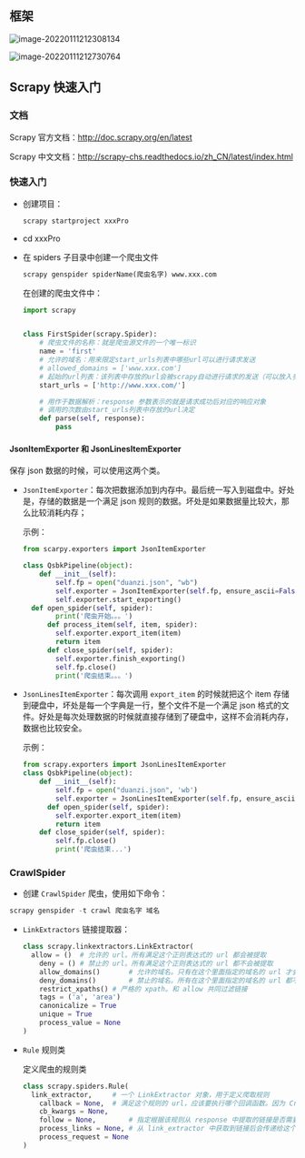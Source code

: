 ## 框架

![image-20220111212308134](C:\Users\H\AppData\Roaming\Typora\typora-user-images\image-20220111212308134.png)

![image-20220111212730764](C:\Users\H\AppData\Roaming\Typora\typora-user-images\image-20220111212730764.png)





## Scrapy 快速入门

### 文档

Scrapy 官方文档：http://doc.scrapy.org/en/latest

Scrapy 中文文档：http://scrapy-chs.readthedocs.io/zh_CN/latest/index.html



### 快速入门

- 创建项目：

  ```py
  scrapy startproject xxxPro
  ```

- cd xxxPro

- 在 spiders 子目录中创建一个爬虫文件

  ```python
  scrapy genspider spiderName(爬虫名字) www.xxx.com
  ```

  在创建的爬虫文件中：

  ```python
  import scrapy
  
  
  class FirstSpider(scrapy.Spider):
      # 爬虫文件的名称：就是爬虫源文件的一个唯一标识
      name = 'first'
      # 允许的域名：用来限定start_urls列表中哪些url可以进行请求发送
      # allowed_domains = ['www.xxx.com']
      # 起始的url列表：该列表中存放的url会被scrapy自动进行请求的发送（可以放入多个url）
      start_urls = ['http://www.xxx.com/']
  
      # 用作于数据解析：response 参数表示的就是请求成功后对应的响应对象
      # 调用的次数由start_urls列表中存放的url决定
      def parse(self, response):
          pass
  ```

  

#### JsonItemExporter 和 JsonLinesItemExporter

保存 json 数据的时候，可以使用这两个类。

- `JsonItemExporter`：每次把数据添加到内存中。最后统一写入到磁盘中。好处是，存储的数据是一个满足 json 规则的数据。坏处是如果数据量比较大，那么比较消耗内存；

  示例：

  ```python
  from scarpy.exporters import JsonItemExporter
  
  class QsbkPipeline(object):
      def __init__(self):
          self.fp = open("duanzi.json", "wb")
          self.exporter = JsonItemExporter(self.fp, ensure_ascii=False, encoding='utf-8')
          self.exporter.start_exporting()
  	def open_spider(self, spider):
          print('爬虫开始。。。')
     	def process_item(self, item, spider):
          self.exporter.export_item(item)
          return item
    	def close_spider(self, spider):
          self.exporter.finish_exporting()
          self.fp.close()
          print('爬虫结束。。。')
  ```

  

- `JsonLinesItemExporter`：每次调用 `export_item` 的时候就把这个 item 存储到硬盘中，坏处是每一个字典是一行，整个文件不是一个满足 json 格式的文件。好处是每次处理数据的时候就直接存储到了硬盘中，这样不会消耗内存，数据也比较安全。

  示例：

  ```python
  from scrapy.exporters import JsonLinesItemExporter
  class QsbkPipeline(object):
      def __init__(self):
          self.fp = open("duanzi.json", 'wb')
          self.exporter = JsonLinesItemExporter(self.fp, ensure_ascii=False, encoding = 'utf-8')
    	def open_spider(self, spider):
          self.exporter.export_item(item)
          return item
      def close_spider(self, spider):
          self.fp.close()
          print('爬虫结束...')
  ```

  

### CrawlSpider

- 创建 `CrawlSpider` 爬虫，使用如下命令：

```python
scrapy genspider -t crawl 爬虫名字 域名
```

- `LinkExtractors` 链接提取器：

  ```python
  class scrapy.linkextractors.LinkExtractor(
  	allow = ()	# 允许的 url。所有满足这个正则表达式的 url 都会被提取
      deny = ()	# 禁止的 url。所有满足这个正则表达式的 url 都不会被提取
      allow_domains()		# 允许的域名。只有在这个里面指定的域名的 url 才会被提取
      deny_domains()		# 禁止的域名。所有在这个里面指定的域名的 url 都不会被提取
      restrict_xpaths()	# 严格的 xpath。和 allow 共同过滤链接
      tags = ('a', 'area')
      canonicalize = True
      unique = True
      process_value = None
  )
  ```

- `Rule` 规则类

  定义爬虫的规则类

  ```python
  class scrapy.spiders.Rule(
  	link_extractor,		# 一个 LinkExtractor 对象，用于定义爬取规则
      callback = None,	# 满足这个规则的 url，应该要执行哪个回调函数。因为 CrawlSpider 使用了 parse 作为回调函数，因此不要覆盖 parse 作为回调函数自己的回调函数
      cb_kwargs = None,
      follow = None,		# 指定根据该规则从 response 中提取的链接是否需要更进。
      process_links = None,	# 从 link_extractor 中获取到链接后会传递给这个函数，用来过滤不需要爬取的链接
      process_request = None
  )
  ```

  

























